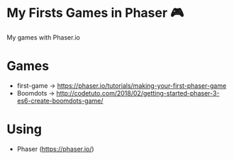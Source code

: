 # My Firsts Games in Phaser :video_game:
My games with Phaser.io 

# Games
- first-game -> https://phaser.io/tutorials/making-your-first-phaser-game
- Boomdots -> http://codetuto.com/2018/02/getting-started-phaser-3-es6-create-boomdots-game/

# Using
- Phaser (https://phaser.io/)


